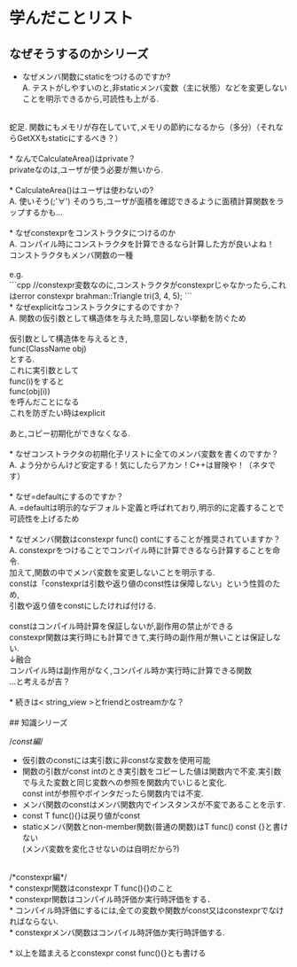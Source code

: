 # 学んだことリスト

## なぜそうするのかシリーズ

* なぜメンバ関数にstaticをつけるのですか?<br>
A. テストがしやすいのと,非staticメンバ変数（主に状態）などを変更しないことを明示できるから,可読性も上がる.<br>
<br>
蛇足. 関数にもメモリが存在していて,メモリの節約になるから（多分）（それならGetXXもstaticにするべき？）<br>
<br>
* なんでCalculateArea()はprivate？<br>
privateなのは,ユーザが使う必要が無いから.<br>
<br>
*  CalculateArea()はユーザは使わないの?<br>
A. 使いそう(;'∀') そのうち,ユーザが面積を確認できるように面積計算関数をラップするかも...<br>
<br>
* なぜconstexprをコンストラクタにつけるのか<br>
A. コンパイル時にコンストラクタを計算できるなら計算した方が良いよね！<br>
コンストラクタもメンバ関数の一種<br>
<br>
e.g.<br>
```cpp
//constexpr変数なのに,コンストラクタがconstexprじゃなかったら,これはerror
constexpr brahman::Triangle<T> tri(3, 4, 5);
```
<br>
* なぜexplicitなコンストラクタにするのですか？<br>
A. 関数の仮引数として構造体を与えた時,意図しない挙動を防ぐため<br>
<br>
仮引数として構造体を与えるとき,<br>
func(ClassName obj)<br>
とする.<br>
これに実引数として<br>
func(i)をすると<br>
func(obj(i))<br>
を呼んだことになる<br>
これを防ぎたい時はexplicit<br>
<br>
あと,コピー初期化ができなくなる.<br>
<br>
* なぜコンストラクタの初期化子リストに全てのメンバ変数を書くのですか？<br>
A. よう分からんけど安定する！気にしたらアカン！C++は冒険や！（ネタです）<br>
<br>
* なぜ=defaultにするのですか？<br>
A. =defaultは明示的なデフォルト定義と呼ばれており,明示的に定義することで可読性を上げるため<br>
<br>
* なぜメンバ関数はconstexpr func() contにすることが推奨されていますか？<br>
A. constexprをつけることでコンパイル時に計算できるなら計算することを命令.<br>
加えて,関数の中でメンバ変数を変更しないことを明示する.<br>
constは「constexprは引数や返り値のconst性は保障しない」という性質のため,<br>
引数や返り値をconstにしたければ付ける.<br>
<br>
constはコンパイル時計算を保証しないが,副作用の禁止ができる<br>
constexpr関数は実行時にも計算できて,実行時の副作用が無いことは保証しない.<br>
↓融合<br>
コンパイル時は副作用がなく,コンパイル時か実行時に計算できる関数<br>
...と考えるが吉？<br>
<br>
* 続きは< string_view >とfriendとostreamかな？<br>
<br>
## 知識シリーズ

/*const編*/<br>
* 仮引数のconstには実引数に非constな変数を使用可能<br>
* 関数の引数がconst intのとき実引数をコピーした値は関数内で不変.実引数で与えた変数と同じ変数への参照を関数内でいじると変化.<br>
const intが参照やポインタだったら関数内では不変.<br>
* メンバ関数のconstはメンバ関数内でインスタンスが不変であることを示す.<br>
* const T func(){}は戻り値がconst<br>
* staticメンバ関数とnon-member関数(普通の関数)はT func() const {}と書けない<br>
(メンバ変数を変化させないのは自明だから?)<br>
<br>
/*constexpr編*/<br>
* constexpr関数はconstexpr T func(){}のこと<br>
* constexpr関数はコンパイル時評価か実行時評価をする．<br>
* コンパイル時評価にするには,全ての変数や関数がconst又はconstexprでなければならない.<br>
* constexprメンバ関数はコンパイル時評価か実行時評価する.<br>
<br>
* 以上を踏まえるとconstexpr const func(){}とも書ける<br>